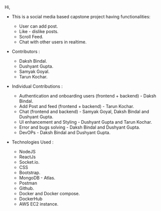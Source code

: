 Hi,

- This is a social media based capstone project having functionalities:
    - User can add post.
    - Like - dislike posts.
    - Scroll Feed.
    - Chat with other users in realtime.

 - Contributors :
    - Daksh Bindal.
    - Dushyant Gupta.
    - Samyak Goyal.
    - Tarun Kochar.
    
  - Individual Contributions : 
    - Authentication and onboarding users (frontend + backend) - Daksh Bindal.
    - Add Post and feed (frontend + backend) - Tarun Kochar.
    - Chat (frontend and backend) - Samyak Goyal, Daksh Bindal and Dushyant Gupta.
    - UI enhancement and Styling - Dushyant Gupta and Tarun Kochar.
    - Error and bugs solving - Daksh Bindal and Dushyant Gupta.
    - DevOPs - Daksh Bindal and Dushyant Gupta.
    
  - Technologies Used :
    - NodeJS
    - ReactJs
    - Socket.io.
    - CSS
    - Bootstrap.
    - MongoDB - Atlas.
    - Postman
    - Github.
    - Docker and Docker compose.
    - DockerHub
    - AWS EC2 instance.
    
  
  
